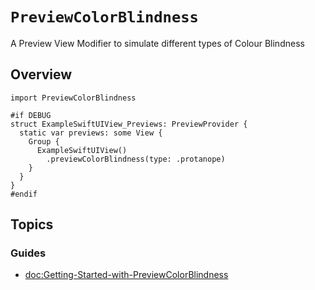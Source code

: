 # ``PreviewColorBlindness``

A Preview View Modifier to simulate different types of Colour Blindness

## Overview

```
import PreviewColorBlindness

#if DEBUG
struct ExampleSwiftUIView_Previews: PreviewProvider {
  static var previews: some View {
    Group {
      ExampleSwiftUIView()
        .previewColorBlindness(type: .protanope)
    }
  }
}
#endif

```

## Topics

### Guides

- <doc:Getting-Started-with-PreviewColorBlindness>

